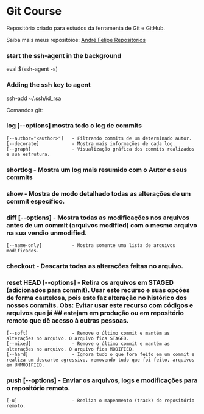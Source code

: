 # Git Course

Repositório criado para estudos da ferramenta de Git e GitHub.

Saiba mais meus repositóios: [André Felipe Repositórios](https://github.com/AndreFelipeCL/) 

### start the ssh-agent in the background
eval $(ssh-agent -s)

### Adding the ssh key to agent
ssh-add ~/.ssh/id_rsa


Comandos git:

### log [--options] mostra todo o log de commits
    [--author="<author>"]   - Filtrando commits de um determinado autor.
    [--decorate]            - Mostra mais informações de cada log.
    [--graph]               - Visualização gráfica dos commits realizados e sua estrutura.

### shortlog - Mostra um log mais resumido com o Autor e seus commits

### show <hash do commit> - Mostra de modo detalhado todas as alterações de um commit específico.

### diff [--options] - Mostra todas as modificações nos arquivos antes de um commit (arquivos modified) com o mesmo arquivo na sua versão unmodified.
    [--name-only]           - Mostra somente uma lista de arquivos modificados. 

### checkout - Descarta todas as alterações feitas no arquivo.

### reset HEAD [--options] <nome do arquivo> - Retira os arquivos em STAGED (adicionados para commit). Usar este recurso e suas opções de forma cautelosa, pois este faz alteração no histórico dos nossos commits. Obs: Evitar usar este recurso com códigos e arquivos que já ## estejam em produção ou em repositório remoto que dê acesso à outras pessoas.
    [--soft]                - Remove o último commit e mantém as alterações no arquivo. O arquivo fica STAGED.
    [--mixed]               - Remove o último commit e mantém as alterações no arquivo. O arquivo fica MODIFIED.
    [--hard]                - Ignora tudo o que fora feito em um commit e realiza um descarte agressivo, removendo tudo que foi feito, arquivos em UNMODIFIED.

### push [--options] <repositorio> <branch> - Enviar os arquivos, logs e modificações para o repositório remoto.
    [-u]                    - Realiza o mapeamento (track) do repositório remoto.
